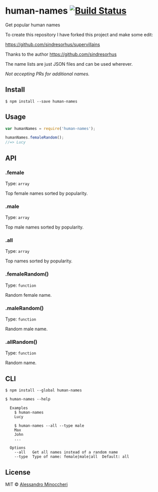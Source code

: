 # human-names [![Build Status](https://travis-ci.org/AlessandroMinoccheri/human-names.svg?branch=master)](https://travis-ci.org/AlessandroMinoccheri/human-names)

Get popular human names

To create this repository I have forked this project and make some edit:

https://github.com/sindresorhus/supervillains

Thanks to the author https://github.com/sindresorhus

The name lists are just JSON files and can be used wherever.

*Not accepting PRs for additional names.*


## Install

```
$ npm install --save human-names
```


## Usage

```js
var humanNames = require('human-names');

humanNames.femaleRandom();
//=> Lucy
```


## API

### .female

Type: `array`

Top female names sorted by popularity.

### .male

Type: `array`

Top male names sorted by popularity.

### .all

Type: `array`

Top names sorted by popularity.

### .femaleRandom()

Type: `function`

Random female name.

### .maleRandom()

Type: `function`

Random male name.

### .allRandom()

Type: `function`

Random name.


## CLI

```
$ npm install --global human-names
```

```
$ human-names --help

  Examples
    $ human-names
    Lucy

    $ human-names --all --type male
    Max
    John
    ...

  Options
    --all   Get all names instead of a random name
    --type  Type of name: female|male|all  Default: all
```

## License

MIT © [Alessandro Minoccheri](http://alessandrominoccheri.com)
